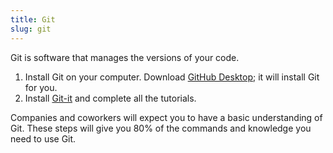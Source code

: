 ```yaml
---
title: Git
slug: git
---
```


Git is software that manages the versions of your code.

1. Install Git on your computer. Download [GitHub Desktop][github-desktop];
it will install Git for you.
2. Install [Git-it][git-it] and complete all the tutorials.

[github-desktop]: https://desktop.github.com/
[git-it]: https://github.com/jlord/git-it-electron#what-to-install

Companies and coworkers will expect you to have a basic understanding of Git.
These steps will give you 80% of the commands and knowledge you need to use Git.
